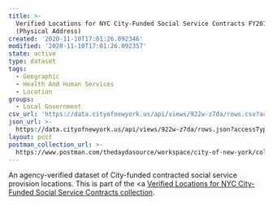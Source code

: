 ```yaml
---
title: >-
  Verified Locations for NYC City-Funded Social Service Contracts FY2018
  (Physical Address)
created: '2020-11-10T17:01:26.092346'
modified: '2020-11-10T17:01:26.092357'
state: active
type: dataset
tags:
  - Geographic
  - Health And Human Services
  - Location
groups:
  - Local Government
csv_url: 'https://data.cityofnewyork.us/api/views/922w-z7da/rows.csv?accessType=DOWNLOAD'
json_url: >-
  https://data.cityofnewyork.us/api/views/922w-z7da/rows.json?accessType=DOWNLOAD
layout: post
postman_collection_url: >-
  https://www.postman.com/thedaydasource/workspace/city-of-new-york/collection/15909983-b767bee1-43af-41ad-ba4e-d6b5c7b6cdb1
---
```

An agency-verified dataset of City-funded contracted social service provision locations.
This is part of the <a <a href='https://data.cityofnewyork.us/browse?Data-Collection_Data-Collection=Verified+Locations+for+NYC+City-Funded+Social+Service+Contracts'>Verified Locations for NYC City-Funded Social Service Contracts collection</a>.
